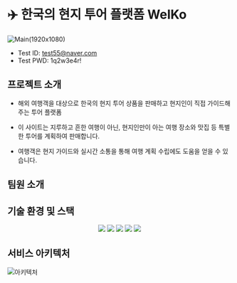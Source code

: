 # ✈️ 한국의 현지 투어 플랫폼 WelKo 
![Main(1920x1080)](https://github.com/user-attachments/assets/a4911835-7c46-4d73-a4fa-cbb0eb448c9b)
* Test ID: test55@naver.com
* Test PWD: 1q2w3e4r!

## 프로젝트 소개
* 해외 여행객을 대상으로 한국의 현지 투어 상품을 판매하고 현지인이 직접 가이드해주는 투어 플랫폼
 
* 이 사이트는 지루하고 흔한 여행이 아닌, 현지인만이 아는 여행 장소와 맛집 등 특별한 투어를 계획하여 판매합니다. 

* 여행객은 현지 가이드와 실시간 소통을 통해 여행 계획 수립에도 도움을 얻을 수 있습니다. 

## 팀원 소개

## 기술 환경 및 스택
<div align='center'>
<img src="https://img.shields.io/badge/react-%2320232a.svg?style=for-the-badge&logo=react&logoColor=%2361DAFB"/> 
<img src="https://img.shields.io/badge/-React%20Query-FF4154?style=for-the-badge&logo=react%20query&logoColor=white" />
<img src="https://img.shields.io/badge/Supabase-3ECF8E?style=for-the-badge&logo=supabase&logoColor=white" /> 
<img src="https://img.shields.io/badge/vercel-%23000000.svg?style=for-the-badge&logo=vercel&logoColor=white" />
<img src="https://img.shields.io/badge/Next.js-%23000000.svg?style=for-the-badge&logo=Next.js&logoColor=white" />
</div>

## 서비스 아키텍처
![아키텍처](https://github.com/user-attachments/assets/369481c3-4253-400f-9bd1-9c02d5bdeede)

